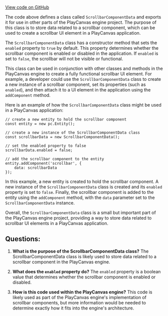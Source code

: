 [View code on GitHub](https://github.com/playcanvas/engine/src/framework/components/scrollbar/data.js)

The code above defines a class called `ScrollbarComponentData` and exports it for use in other parts of the PlayCanvas engine project. The purpose of this class is to store data related to a scrollbar component, which can be used to create a scrollbar UI element in a PlayCanvas application.

The `ScrollbarComponentData` class has a constructor method that sets the `enabled` property to `true` by default. This property determines whether the scrollbar component is enabled or disabled in the application. If `enabled` is set to `false`, the scrollbar will not be visible or functional.

This class can be used in conjunction with other classes and methods in the PlayCanvas engine to create a fully functional scrollbar UI element. For example, a developer could use the `ScrollbarComponentData` class to create a new instance of a scrollbar component, set its properties (such as `enabled`), and then attach it to a UI element in the application using the `addComponent` method.

Here is an example of how the `ScrollbarComponentData` class might be used in a PlayCanvas application:

```
// create a new entity to hold the scrollbar component
const entity = new pc.Entity();

// create a new instance of the ScrollbarComponentData class
const scrollbarData = new ScrollbarComponentData();

// set the enabled property to false
scrollbarData.enabled = false;

// add the scrollbar component to the entity
entity.addComponent('scrollbar', {
    data: scrollbarData
});
```

In this example, a new entity is created to hold the scrollbar component. A new instance of the `ScrollbarComponentData` class is created and its `enabled` property is set to `false`. Finally, the scrollbar component is added to the entity using the `addComponent` method, with the `data` parameter set to the `ScrollbarComponentData` instance.

Overall, the `ScrollbarComponentData` class is a small but important part of the PlayCanvas engine project, providing a way to store data related to scrollbar UI elements in a PlayCanvas application.
## Questions: 
 1. **What is the purpose of the ScrollbarComponentData class?** 
The ScrollbarComponentData class is likely used to store data related to a scrollbar component in the PlayCanvas engine.

2. **What does the `enabled` property do?** 
The `enabled` property is a boolean value that determines whether the scrollbar component is enabled or disabled.

3. **How is this code used within the PlayCanvas engine?** 
This code is likely used as part of the PlayCanvas engine's implementation of scrollbar components, but more information would be needed to determine exactly how it fits into the engine's architecture.